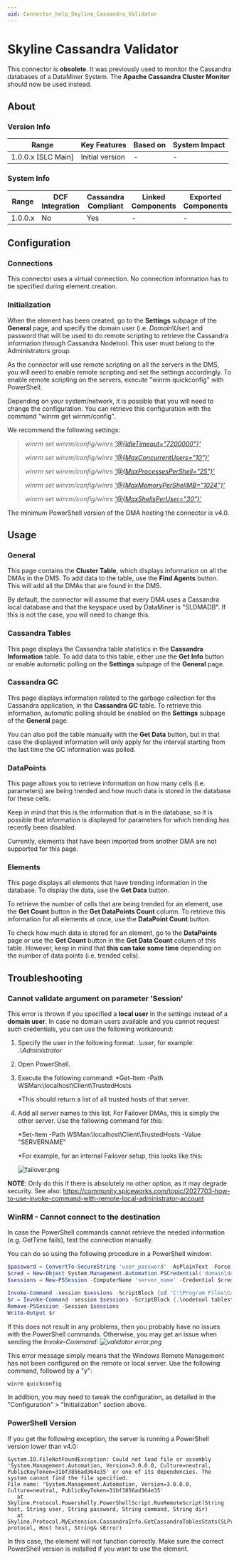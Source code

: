 ```yaml
---
uid: Connector_help_Skyline_Cassandra_Validator
---
```


# Skyline Cassandra Validator

This connector is **obsolete**. It was previously used to monitor the Cassandra databases of a DataMiner System. The **Apache Cassandra Cluster Monitor** should now be used instead.

## About

### Version Info

| **Range**            | **Key Features** | **Based on** | **System Impact** |
|----------------------|------------------|--------------|-------------------|
| 1.0.0.x \[SLC Main\] | Initial version  | \-           | \-                |

### System Info

| **Range** | **DCF Integration** | **Cassandra Compliant** | **Linked Components** | **Exported Components** |
|-----------|---------------------|-------------------------|-----------------------|-------------------------|
| 1.0.0.x   | No                  | Yes                     | \-                    | \-                      |

## Configuration

### Connections

This connector uses a virtual connection. No connection information has to be specified during element creation.

### Initialization

When the element has been created, go to the **Settings** subpage of the **General** page, and specify the domain user (i.e. *Domain\User*) and password that will be used to do remote scripting to retrieve the Cassandra information through Cassandra Nodetool. This user must belong to the Administrators group.

As the connector will use remote scripting on all the servers in the DMS, you will need to enable remote scripting and set the settings accordingly. To enable remote scripting on the servers, execute "winrm quickconfig" with PowerShell.

Depending on your system/network, it is possible that you will need to change the configuration. You can retrieve this configuration with the command "winrm get wirnm/config".

We recommend the following settings:

> *winrm set winrm/config/winrs* [*'@{IdleTimeout="7200000"}'*](mailto:%27@%7BIdleTimeout=%227200000%22%7D%27)
>
> *winrm set winrm/config/winrs* [*'@{MaxConcurrentUsers="10"}'*](mailto:%27@%7BMaxConcurrentUsers=%2210%22%7D%27)
>
> *winrm set winrm/config/winrs* [*'@{MaxProcessesPerShell="25"}'*](mailto:%27@%7BMaxProcessesPerShell=%2225%22%7D%27)
>
> *winrm set winrm/config/winrs* [*'@{MaxMemoryPerShellMB="1024"}'*](mailto:%27@%7BMaxMemoryPerShellMB=%221024%22%7D%27)
>
> *winrm set winrm/config/winrs* [*'@{MaxShellsPerUser="30"}'*](mailto:%27@%7BMaxShellsPerUser=%2230%22%7D%27)

The minimum PowerShell version of the DMA hosting the connector is v4.0.

## Usage

### General

This page contains the **Cluster Table**, which displays information on all the DMAs in the DMS. To add data to the table, use the **Find Agents** button. This will add all the DMAs that are found in the DMS.

By default, the connector will assume that every DMA uses a Cassandra local database and that the keyspace used by DataMiner is "SLDMADB". If this is not the case, you will need to change this.

### Cassandra Tables

This page displays the Cassandra table statistics in the **Cassandra Information** table. To add data to this table, either use the **Get** **Info** button or enable automatic polling on the **Settings** subpage of the **General** page.

### Cassandra GC

This page displays information related to the garbage collection for the Cassandra application, in the **Cassandra GC** table. To retrieve this information, automatic polling should be enabled on the **Settings** subpage of the **General** page.

You can also poll the table manually with the **Get Data** button, but in that case the displayed information will only apply for the interval starting from the last time the GC information was polled.

### DataPoints

This page allows you to retrieve information on how many cells (i.e. parameters) are being trended and how much data is stored in the database for these cells.

Keep in mind that this is the information that is in the database, so it is possible that information is displayed for parameters for which trending has recently been disabled.

Currently, elements that have been imported from another DMA are not supported for this page.

### Elements

This page displays all elements that have trending information in the database. To display the data, use the **Get Data** button.

To retrieve the number of cells that are being trended for an element, use the **Get Count** button in the **Get DataPoints Count** column. To retrieve this information for all elements at once, use the **DataPoint Count** button.

To check how much data is stored for an element, go to the **DataPoints** page or use the **Get Count** button in the **Get Data Count** column of this table. However, keep in mind that **this can take some time** depending on the number of data points (i.e. trended cells).

## Troubleshooting

### Cannot validate argument on parameter 'Session'

This error is thrown if you specified a **local user** in the settings instead of a **domain user**. In case no domain users available and you cannot request such credentials, you can use the following workaround:

1. Specify the user in the following format: *.\user*, for example: *.\Administrator*

1. Open PowerShell.

1. Execute the following command: *Get-Item -Path WSMan:\localhost\Client\TrustedHosts

   *This should return a list of all trusted hosts of that server.

1. Add all server names to this list. For Failover DMAs, this is simply the other server. Use the following command for this:

   *Set-Item -Path WSMan:\localhost\Client\TrustedHosts -Value "SERVERNAME"

   *For example, for an internal Failover setup, this looks like this:

   ![failover.png](~/connector-help/images/Skyline_Cassandra_Validator_failover.png)

**NOTE**: Only do this if there is absolutely no other option, as it may degrade security. See also: <https://community.spiceworks.com/topic/2027703-how-to-use-invoke-command-with-remote-local-administrator-account>

### WinRM - Cannot connect to the destination

In case the PowerShell commands cannot retrieve the needed information (e.g. GetTime fails), test the connection manually.

You can do so using the following procedure in a PowerShell window:

```powershell
$password = ConvertTo-SecureString 'user_password' -AsPlainText -Force
$cred = New-Object System.Management.Automation.PSCredential('domain\domain_user', $password)
$sessions = New-PSSession -ComputerName 'server_name' -Credential $cred

Invoke-Command -session $sessions -ScriptBlock {cd 'C:\Program Files\Cassandra\bin'}
$r = Invoke-Command -session $sessions -ScriptBlock {.\nodetool tablestats -H SLDMADB}
Remove-PSSession -Session $sessions
Write-Output $r
```

If this does not result in any problems, then you probably have no issues with the PowerShell commands. Otherwise, you may get an issue when sending the *Invoke-Command:
![validator error.png](~/connector-help/images/Skyline_Cassandra_Validator_validator_error.png)*

This error message simply means that the Windows Remote Management has not been configured on the remote or local server. Use the following command, followed by a "y":

```powershell
winrm quickconfig
```

In addition, you may need to tweak the configuration, as detailed in the "Configuration" \> "Initialization" section above.

### PowerShell Version

If you get the following exception, the server is running a PowerShell version lower than v4.0:

```
System.IO.FileNotFoundException: Could not load file or assembly 'System.Management.Automation, Version=3.0.0.0, Culture=neutral, PublicKeyToken=31bf3856ad364e35' or one of its dependencies. The system cannot find the file specified.
File name: 'System.Management.Automation, Version=3.0.0.0, Culture=neutral, PublicKeyToken=31bf3856ad364e35'
   at Skyline.Protocol.Powershelly.PowerShellScript.RunRemoteScript(String host, String user, String password, String command, String dir)
   at Skyline.Protocol.MyExtension.CassandraInfo.GetCassandraTablesStats(SLProtocolExt protocol, Host host, String& sError)
```

In this case, the element will not function correctly. Make sure the correct PowerShell version is installed if you want to use the element.
